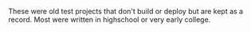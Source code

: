 These were old test projects that don't build or deploy but are kept as a record. Most were written in highschool or very early college.
